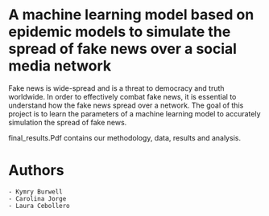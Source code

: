# A machine learning model based on epidemic models to simulate the spread of fake news over a social media network

Fake news is wide-spread and is a threat to democracy and truth worldwide. In order to effectively combat
fake news, it is essential to understand how the fake news spread over a network. The goal of
this project is to learn the parameters of a machine learning model to accurately simulation
the spread of fake news.

final_results.Pdf contains our methodology, data, results and analysis. 

# Authors
	- Kymry Burwell
	- Carolina Jorge
	- Laura Cebollero
